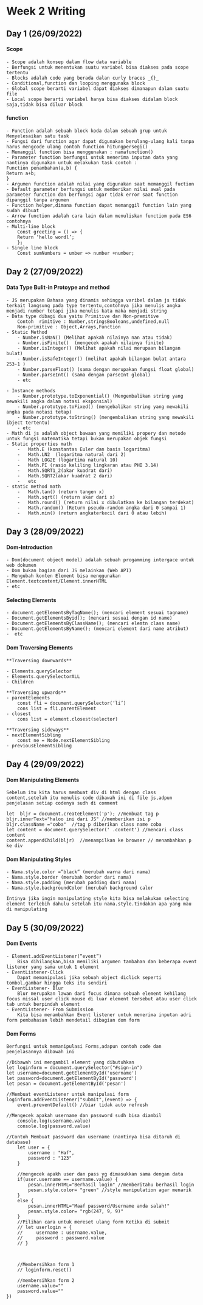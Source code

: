 # Week 2 Writing

## Day 1 (26/09/2022)

#### Scope

    - Scope adalah konsep dalam flow data variable
    - Berfungsi untuk menentukan suatu variabel bisa diakses pada scope tertentu
    - Blocks adalah code yang berada dalan curly braces _{}_
    - Conditional,function dan looping menggunaka block
    - Global scope berarti variabel dapat diakses dimanapun dalam suatu file
    - Local scope berarti variabel hanya bisa diakses didalam block saja,tidak bisa diluar block

#### function

    - Function adalah sebuah block koda dalam sebuah grup untuk Menyelesaikan satu task
    - Fungsi dari function agar dapat digunakan berulang-ulang kali tanpa harus mengcode ulang contoh function hitungpersegi()
    - Memanggil function bisa menggunakan : namafunction()
    - Parameter function berfungsi untuk menerima inputan data yang nantinya digunakan untuk melakukan task contoh :
    Function penambahan(a,b) {
    Return a+b;
    }
    - Argumen function adalah nilai yang digunakan saat memanggil fuction
    - Default parameter berfungsi untuk memberikan nilai awal pada parameter function dan berfungsi agar tidak error saat function dipanggil tanpa argumen
    - Function helper,dimana function dapat memanggil function lain yang sudah dibuat
    - Arrow function adalah cara lain dalam menuliskan functiom pada ES6 contohnya
    - Multi-line block
        Const greeting = () => {
        Return ‘hello wordl’;
        };
    - Single line block
        Const sumNumbers = umber => number +number;

## Day 2 (27/09/2022)

#### Data Type Bulit-in Protoype and method

    - JS merupakan Bahasa yang dinamis sehingga varibel dalam js tidak terkait langsung pada type tertentu,contohnya jika menulis angka menjadi number tetapi jika menulis kata maka menjadi string
    - Data type dibagi dua yaitu Primitive dan Non-premitive
        Contoh  rimitive : Number,stringsBooleans,undefined,null
        Non-primitive : Object,Arrays,Function
    - Static Method
        - Number.isNaN() (Melihat apakah nilainya nan atau tidak)
        - Number.isFinite()  (mengecek apakah nilainya finite)
        - Number.isInteger() (Melihat apakah nilai merupaan bilangan bulat)
        - Number.isSafeInteger() (melihat apakah bilangan bulat antara 253-1 )
        - Number.parseFloat() (sama dengan merupakan fungsi float global)
        - Number.parseInt() (sama dengan parseInt global)
        - etc

    - Instance methods
        - Number.prototype.toExponential() (Mengembalikan string yang mewakili angka dalam notasi eksponsial)
        - Number.prototype.toFixed() (mengebalikan string yang mewakili angka pada notasi tetap)
        - Number.prototype.toString() (mengembalikan string yang mewakili ibject tertentu)
        - etc
    - Math di js adalah object bawaan yang memiliki propery dan metode untuk fungsi matematika tetapi bukan merupakan objek fungsi
    - Static properties math
        -	Math.E (konstantas Euler dan basis logaritma)
        -	Math.LN2  (logaritma natural dari 2)
        -	Math LOG2E (logartima natural 10)
        -	Math.PI (rasio keliling lingkaran atau PHI 3.14)
        -	Math.SQRT1_2(akar kuadrat dari)
        -	Math.SQRT2(akar kuadrat 2 dari)
        -	etc
    - static method math
        -	Math.tan() (return tangen x)
        -	Math.sqrt() (return akar dari x)
        -	Math.round() (return nilai x dibulatkan ke bilangan terdekat)
        -	Math.random() (Return pseudo-random angka dari 0 sampai 1)
        -	Math.min() (return angkaterkecil dari 0 atau lebih)

## Day 3 (28/09/2022)

#### Dom-Introduction

    - Dom(document object model) adalah sebuah progamming intergace untuk web dokumen
    - Dom bukan bagian dari JS melainkan (Web API)
    - Mengubah konten Element bisa menggunakan Element.textcontent/Element.innerHTML
    - etc

#### Selecting Elements

    - document.getElementsByTagName(); (mencari element sesuai tagname)
    - Document.getElementsByid(); (mencari sesuai dengan id name)
    - Document.getElementsByClassName(); (mencari elemtn class name)
    - Document.getElementsByName(); (mencari element dari name atribut)
    -  etc

#### Dom Traversing Elements

    **Traversing downwards**

    - Elements.querySelector
    - Elements.querySelectorALL
    - Children

    **Traversing upwards**
    - parentElements
        const fli = document.querySelector(‘li’)
        cons list = fli.parentElement
    - closest
        cons list = element.closest(selector)

    **Traversing sideways**
    - nextElementSibling
        const ne = Node.nextElementSibling
    - previousElementSibling

## Day 4 (29/09/2022)

#### Dom Manipulating Elements

    Sebelum itu kita harus membuat div di html dengan class content,setelah itu menulis code dibawah ini di file js,adpun penjelasan setiap codenya sudh di comment

    let  bljr = document.createElement('p'); //membuat tag p
    bljr.innerText="haloo ini dari JS" //memberikan isi p
    bljr.className ="coba"  //tag p diberikan class name coba
    let content = document.querySelector(' .content') //mencari class content
    content.appendChild(bljr)  //menampilkan ke browser // menambahkan p ke div

#### Dom Manipulating Styles

    - Nama.style.color =”black” (merubah warna dari nama)
    - Nama.style.border (merubah border dari nama)
    - Nama.style.padding (merubah padding dari nama)
    - Nama.style.backgroundColor (merubah background calor

    Intinya jika ingin manipulating style kita bisa melakukan selecting element terlebih dahulu setelah itu nama.style.tindakan apa yang mau di manipulating

## Day 5 (30/09/2022)

#### Dom Events

    - Element.addEventListener(“event”)
        Bisa dihilangkan,bisa memiliki argumen tambahan dan beberapa event listener yang sama untuk 1 element
    - EventListener-Click
        Dapat memanipulasi jika sebuah object diclick seperti tombol,gambar hingga teks itu sendiri
    - EventListener- Blur
        Blur merupakan lawan dari focus dimana sebuah element kehilang focus missal user click mouse di luar element tersebut atau user click tab untuk berpindah element
    - EventListener- From Submission
        Kita bisa menambahkan Event listener untuk menerima inputan adri form pembahasan lebih mendetail dibagian dom form

#### Dom Forms

    Berfungsi untuk memanipulasi Forms,adapun contoh code dan penjelasannya dibawah ini

    //Dibawah ini mengambil element yang dibutuhkan
    let loginform = document.querySelector("#sign-in")
    let username=document.getElementById('username')
    let password=document.getElementById('password')
    let pesan = document.getElementById('pesan')

    //Membuat eventListener untuk manipulasi form
    loginform.addEventListener("submit",(event) => {
        event.preventDefault() //biar tidak auto refresh

    //Mengecek apakah username dan password sudh bisa diambil
        console.log(username.value)
        console.log(password.value)

    //Contoh Membuat password dan username (nantinya bisa ditaruh di database)
        let user = {
            username : "Haf",
            password : "123"
        }

        //mengecek apakh user dan pass yg dimasukkan sama dengan data
        if(user.username == username.value) {
            pesan.innerHTML="Berhasil login" //memberitahu berhasil login
            pesan.style.color= "green" //style manipulation agar menarik
        }
        else {
            pesan.innerHTML="Maaf password/Username anda salah!"
            pesan.style.color= "rgb(247, 9, 9)"
        }
        //Pilihan cara untuk mereset ulang form Ketika di submit
        // let userlogin = {
        //     username : username.value,
        //     password : password.value
        // }



        //Membersihkan form 1
        // loginform.reset()

        //membersihkan form 2
        username.value=""
        password.value=""
    })
